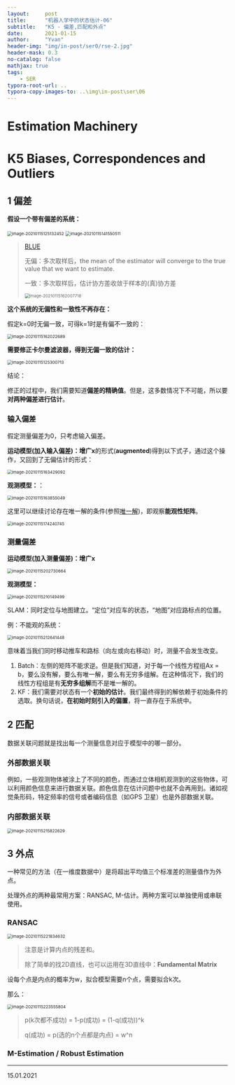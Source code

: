 ```yaml
---
layout:     post
title:      "机器人学中的状态估计-06"
subtitle:   "K5 - 偏差,匹配和外点"
date:       2021-01-15
author:     "Yvan"
header-img: "img/in-post/ser0/rse-2.jpg"
header-mask: 0.3
no-catalog: false
mathjax: true
tags:
    - SER
typora-root-url: ..
typora-copy-images-to: ..\img\in-post\ser\06
---
```


# Estimation Machinery

# K5 Biases, Correspondences and Outliers

## 1 偏差

**假设一个带有偏差的系统：**

<img src="/img/in-post/ser/06/image-20210115125132452.png" alt="image-20210115125132452" style="zoom: 67%;" />

<img src="/img/in-post/ser/06/image-20210115141550511.png" alt="image-20210115141550511" style="zoom:67%;" />

> [BLUE](../../../../../../2020/11/20/SER3/#最优线性无偏估计blue)
>
> 无偏：多次取样后，the mean of the estimator will converge to the true value that we want to estimate.
>
> 一致：多次取样后，估计协方差收敛于样本的(真)协方差
>
> <img src="/img/in-post/ser/06/image-20210115162007718.png" alt="image-20210115162007718" style="zoom: 67%;" />

**这个系统的无偏性和一致性不再存在：**

假定k=0时无偏一致，可得k=1时是有偏不一致的：

<img src="/img/in-post/ser/06/image-20210115162022689.png" alt="image-20210115162022689" style="zoom:67%;" />

**需要修正卡尔曼滤波器，得到无偏一致的估计：**

<img src="/img/in-post/ser/06/image-20210115125300713.png" alt="image-20210115125300713" style="zoom:67%;" />

结论：

修正的过程中，我们需要知道**偏差的精确值**。但是，这多数情况下不可能，所以要**对两种偏差进行估计**。

### 输入偏差

假定测量偏差为0，只考虑输入偏差。

**运动模型(加入输入偏差)：增广x**的形式(**augmented**)得到以下式子，通过这个操作，又回到了无偏估计的形式：

<img src="/img/in-post/ser/06/image-20210115163429092.png" alt="image-20210115163429092" style="zoom:67%;" />

**观测模型：**：

<img src="/img/in-post/ser/06/image-20210115163855049.png" alt="image-20210115163855049" style="zoom:67%;" />

这里可以继续讨论存在唯一解的条件(参照[唯一解](../../../../../../2020/11/20/SER3/#case-ii-without-initial-state))，即观察**能观性矩阵**。

<img src="/img/in-post/ser/06/image-20210115174240745.png" alt="image-20210115174240745" style="zoom:67%;" />

### 测量偏差

**运动模型(加入测量偏差)：增广x**

<img src="/img/in-post/ser/06/image-20210115202730664.png" alt="image-20210115202730664" style="zoom:67%;" />

**观测模型：**

<img src="/img/in-post/ser/06/image-20210115210149499.png" alt="image-20210115210149499" style="zoom:67%;" />

SLAM：同时定位与地图建立。“定位”对应车的状态，“地图”对应路标点的位置。

例：不能观的系统：

<img src="/img/in-post/ser/06/image-20210115212641448.png" alt="image-20210115212641448" style="zoom:67%;" />

意味着当我们同时移动推车和路标（向左或向右移动）时，测量不会发⽣改变。

1. Batch：左侧的矩阵不能求逆。但是我们知道，对于每⼀个线性方程组Ax = b，要么没有解，要么有唯⼀解，要么有无穷多组解。在这种情况下，我们的线性方程组是有**无穷多组解**而不是唯⼀解的。
2. KF：我们需要对状态有⼀个**初始的估计**。我们最终得到的解依赖于初始条件的选取。换句话说，**在初始时刻引入的偏置**，将⼀直存在于系统中。



## 2 匹配

数据关联问题就是找出每⼀个测量信息对应于模型中的哪⼀部分。

### 外部数据关联

例如，⼀些观测物体被涂上了不同的颜⾊，⽽通过⽴体相机观测到的这些物体，可以利用颜色信息来进⾏数据关联。颜色信息在估计问题中也就不会再⽤到。诸如视觉条形码，特定频率的信号或者编码信息（如GPS 卫星）也是外部数据关联。

### 内部数据关联

<img src="/img/in-post/ser/06/image-20210115215822629.png" alt="image-20210115215822629" style="zoom:67%;" />



## 3 外点

⼀种常见的⽅法（在⼀维度数据中）是将超出平均值三个标准差的测量值作为外点。

处理外点的两种最常用方案：RANSAC, M-估计。两种方案可以单独使⽤或串联使用。

### RANSAC

<img src="/img/in-post/ser/06/image-20210115221834632.png" alt="image-20210115221834632" style="zoom:67%;" />

> 注意是计算内点的残差和。
>
> 除了简单的找2D直线，也可以运用在3D直线中：**Fundamental Matrix**

设每个点是内点的概率为w，拟合模型需要n个点，需要拟合k次。

那么：

<img src="/img/in-post/ser/06/image-20210115223555804.png" alt="image-20210115223555804" style="zoom:67%;" />

> p(k次都不成功) = 1-p(成功) = (1-q(成功))^k 
>
> q(成功) = p(选的n个点都是内点) = w^n  



### M-Estimation / Robust Estimation 



---

15.01.2021